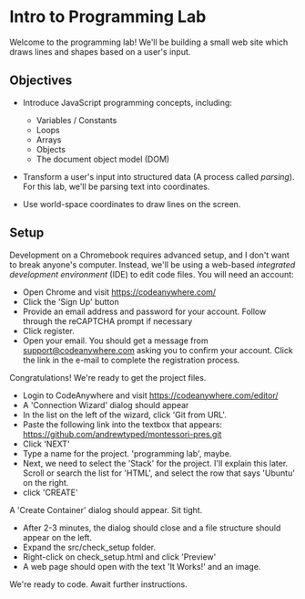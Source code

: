 Intro to Programming Lab
========================

Welcome to the programming lab! We'll be building a small web site which draws lines and shapes based on a user's input.

Objectives
----------

- Introduce JavaScript programming concepts, including:
    - Variables / Constants
    - Loops
    - Arrays
    - Objects
    - The document object model (DOM)

- Transform a user's input into structured data (A process called *parsing*). For this lab, we'll be parsing text into coordinates.

- Use world-space coordinates to draw lines on the screen.

Setup
-----

Development on a Chromebook requires advanced setup, and I don't want to break anyone's computer. Instead, we'll be using a web-based *integrated development environment* (IDE) to edit code files. You will need an account:

- Open Chrome and visit https://codeanywhere.com/
- Click the 'Sign Up' button
- Provide an email address and password for your account. Follow through the reCAPTCHA prompt if necessary
- Click register.
- Open your email. You should get a message from support@codeanywhere.com asking you to confirm your account. Click the link in the e-mail to complete the registration process.

Congratulations! We're ready to get the project files.

- Login to CodeAnywhere and visit https://codeanywhere.com/editor/
- A 'Connection Wizard' dialog should appear
- In the list on the left of the wizard, click 'Git from URL'.
- Paste the following link into the textbox that appears: https://github.com/andrewtyped/montessori-pres.git
- Click 'NEXT'
- Type a name for the project. 'programming lab', maybe.
- Next, we need to select the 'Stack' for the project. I'll explain this later. Scroll or search the list for 'HTML', and select the row that says 'Ubuntu' on the right. 
- click 'CREATE'

A 'Create Container' dialog should appear. Sit tight.

- After 2-3 minutes, the dialog should close and a file structure should appear on the left.
- Expand the src/check_setup folder.
- Right-click on check_setup.html and click 'Preview'
- A web page should open with the text 'It Works!' and an image.

We're ready to code. Await further instructions.